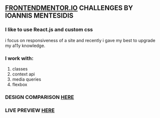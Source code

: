 ## [FRONTENDMENTOR.IO](https://www.frontendmentor.io/) CHALLENGES BY IOANNIS MENTESIDIS

### I like to use React.js and custom css
i focus on responsiveness of a site and recently i gave my best to upgrade my a11y knowledge.

### I work with:
1. classes
2. context api
3. media queries
4. flexbox

### DESIGN COMPARISON [HERE](https://www.frontendmentor.io/solutions/blogr-landing-page-using-reactjs-UcbW4pvBk)
### LIVE PREVIEW [HERE](https://mentesidis-blogr.netlify.app/)



